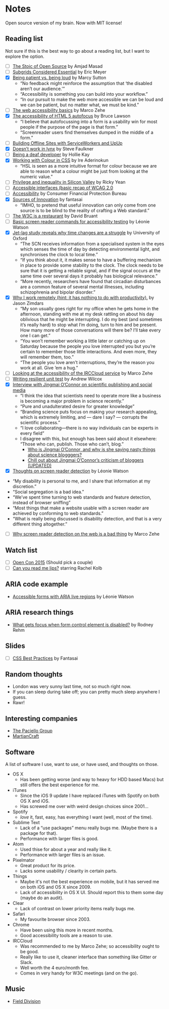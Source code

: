 # Notes
Open source version of my brain. Now with MIT license!

## Reading list

Not sure if this is the best way to go about a reading list, but I want to explore the option.

* [ ] [The Stoic of Open Source](http://amasad.me/2016/01/13/the-stoic-of-open-source/) by Amjad Masad
* [ ] [Subgrids Considered Essential](http://meyerweb.com/eric/thoughts/2016/01/15/subgrids-considered-essential/) by Eric Meyer
* [x] [Being patient vs. being loud](https://the-pastry-box-project.net/marcy-sutton/2015-april-20) by Marcy Sutton
  * “No feedback might reinforce the assumption that ‘the disabled aren’t our audience.’”
  * “Accessibility is something you can build into your workflow.”
  * “In our pursuit to make the web more accessible we can be loud and we can be patient, but no matter what, we must be kind.”
* [ ] [The web accessibility basics](https://www.marcozehe.de/2015/12/14/the-web-accessibility-basics/) by Marco Zehe
* [x] [The accessibility of HTML 5 autofocus](http://www.brucelawson.co.uk/2009/the-accessibility-of-html-5-autofocus/) by Bruce Lawson
  * “I believe that autofocussing into a form is a usability win for most people if the purpose of the page is that form.”
  * “Screenreader users find themselves dumped in the middle of a form.”
* [ ] [Building Offline Sites with ServiceWorkers and UpUp](https://dev.opera.com/articles/offline-with-upup-service-workers/)
* [x] [Doesn’t work in lynx](https://www.paciellogroup.com/blog/2014/02/doesnt-work-lynx/) by Steve Faulkner
* [ ] [Being a deaf developer](http://cruft.io/posts/deep-accessibility/) by Hollie Kay
* [x] [Working with Colour in CSS](http://bitsofco.de/working-with-colour-in-css/) by Ire Aderinokun
  * “HSL is seen as a more intuitive format for colour because we are able to reason what a colour might be just from looking at the numeric value.”
* [ ] [Privilege and inequality in Silicon Valley](https://medium.com/tech-diversity-files/privilege-and-inequality-in-silicon-valley-92d455b66860#.2mqjnzwwx) by Ricky Yean
* [ ] [Accessible interfaces (basic recap of WCAG 2.0](https://cfpb.github.io/design-manual/guides/accessible-interfaces.html)
* [ ] [Accessibility](https://github.com/cfpb/front-end/blob/master/accessibility.md) by Consumer Financial Protection Bureau
* [x] [Sources of Innovation](http://fantasai.inkedblade.net/weblog/2011/inside-csswg/input) by fantasai
  * “IMHO, to pretend that useful innovation can only come from one source is to be blind to the reality of crafting a Web standard.”
* [ ] [The W3C is a restaurant](https://longtermlaziness.wordpress.com/2013/10/08/the-w3c-is-a-restaurant/) by David Bruant
* [ ] [Basic screen reader commands for accessibility testing](https://www.paciellogroup.com/blog/2015/01/basic-screen-reader-commands-for-accessibility-testing/) by Léonie Watson
* [x] [Jet-lag study reveals why time changes are a struggle](http://www.ox.ac.uk/news/2013-08-30-jet-lag-study-reveals-why-time-changes-are-struggle) by University of Oxford
  * “The SCN receives information from a specialised system in the eyes which senses the time of day by detecting environmental light, and synchronises the clock to local time.”
  * “If you think about it, it makes sense to have a buffering mechanism in place to provide some stability to the clock. The clock needs to be sure that it is getting a reliable signal, and if the signal occurs at the same time over several days it probably has biological relevance.”
  * “More recently, researchers have found that circadian disturbances are a common feature of several mental illnesses, including schizophrenia and bipolar disorder.”
* [x] [Why I work remotely (hint: it has nothing to do with productivity).](https://m.signalvnoise.com/why-i-work-remotely-hint-it-has-nothing-to-do-with-productivity-34ace30f74fc#.w8a56l8cd) by Jason Zimdars
  * “My son usually goes right for my office when he gets home in the afternoon, standing with me at my desk rattling on about his day oblivious that he might be interrupting. I do my best (and sometimes it’s really hard) to stop what I’m doing, turn to him and be present. How many more of those conversations will there be? I’ll take every one I can get.”
  * “You won’t remember working a little later or catching up on Saturday because the people you love interrupted you but you’re certain to remember those little interactions. And even more, they will remember them, too.”
  * “The people you love aren’t interruptions, they’re the reason you work at all. Give ’em a hug.”
* [ ] [Looking at the accessibility of the IRCCloud service](https://www.marcozehe.de/2015/12/07/looking-at-the-accessibility-of-the-irccloud-service/) by Marco Zehe
* [ ] [Writing resilient unit test](http://engineering.imvu.com/2012/05/08/writing-resilient-unit-tests-3/) by Andrew Wilcox
* [x] [Interview with Jingmai O’Connor on scientific publishing and social media](http://www.cell.com/current-biology/fulltext/S0960-9822%2815%2901440-2)
  * “I think the idea that scientists need to operate more like a business is becoming a major problem in science recently.”
  * “Pure and unadulterated desire for greater knowledge”
  * “Branding science puts focus on making your research appealing, which is extremely limiting, and — dare I say? — corrupts the scientific process.”
  * “I love collaborating—there is no way individuals can be experts in every field”
  * I disagree with this, but enough has been said about it elsewhere: “Those who can, publish. Those who can’t, blog.”
    * [Who is Jingmai O’Connor, and why is she saying nasty things about science blogggers?](http://neurodojo.blogspot.nl/2016/02/who-is-jingmai-oconnor-and-why-is-she.html)
    * [Chill out about Jingmai O’Connor’s criticism of bloggers (UPDATED)](https://dynamicecology.wordpress.com/2016/02/02/chill-out-about-jingmai-oconnors-criticism-of-bloggers/)
* [x] [Thoughts on screen reader detection](http://tink.uk/thoughts-on-screen-reader-detection/) by Léonie Watson
 * “My disability is personal to me, and I share that information at my discretion.”
 * “Social segregation is a bad idea.”
 * “We’ve spent time turning to web standards and feature detection, instead of browser sniffing”
 * “Most things that make a website usable with a screen reader are achieved by conforming to web standards.”
 * “What is really being discussed is disability detection, and that is a very different thing altogether.”
* [ ] [Why screen reader detection on the web is a bad thing](https://www.marcozehe.de/2014/02/27/why-screen-reader-detection-on-the-web-is-a-bad-thing/) by Marco Zehe

## Watch list

* [ ] [Open Con 2015](http://www.opencon2015.org/resources_opencon2015) (Should pick a couple)
* [ ] [Can you read me lips?](https://vimeo.com/148127830) starring Rachel Kolb 

## ARIA code example

* [Accessible forms with ARIA live regions](http://tink.uk/accessible-forms-with-aria-live-regions/) by Léonie Watson

## ARIA research things

* [What gets focus when form control element is disabled?](https://jsbin.com/qalujo/edit?html,js,console,output) by Rodney Rehm

## Slides

* [ ] [CSS Best Practices](http://fantasai.inkedblade.net/style/talks/best-practices/) by Fantasai

## Random thoughts

* London was very sunny last time, not so much right now.
* If you can sleep during take off; you can pretty much sleep anywhere I guess.
* Rawr!

## Interesting companies

* [The Paciello Group](http://paciellogroup.com)
* [MartianCraft](http://martiancraft.com/)

## Software

A list of software I use, want to use, or have used, and thoughts on those.

* OS X
  * Has been getting worse (and way to heavy for HDD based Macs) but still offers the best experience for me.
* iTunes
  * Since the iOS 9 update I have replaced iTunes with Spotify on both OS X and iOS.
  * Has screwed me over with weird design choices since 2001…
* Spotify
  * _love_ it, fast, easy, has everything I want (well, most of the time).
* Sublime Text
  * Lack of a “use packages” menu really bugs me. (Maybe there is a package for that).
  * Performance with larger files is good.
* Atom
  * Used thise for about a year and really like it.
  * Performance with larger files is an issue.
* Pixelmator
  * Great product for its price.
  * Lacks some usability / clearity in certain parts.
* Things
  * Maybe it's not the best experience on mobile, but it has served me on both iOS and OS X since 2009.
  * Lack of accessibility in OS X UI. Should report this to them some day (maybe do an audit).
* Clear
  * Lack of contrast on lower priority items really bugs me.
* Safari
  * My favourite browser since 2003.
* Chrome
  * Have been using this more in recent months.
  * Good accessibility tools are a reason to use.
* IRCCloud
  * Was recommended to me by Marco Zehe; so accessibility ought to be good.
  * Really like to use it, cleaner interface than something like Gitter or Slack.
  * Well worth the 4 euro/month fee.
  * Comes in very handy for W3C meetings (and on the go).

## Music

* [Field Division](http://www.fielddivisionmusic.com/)
